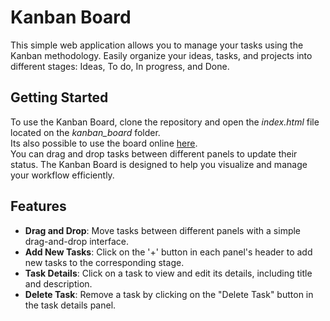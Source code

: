 # Kanban Board
This simple web application allows you to manage your tasks using the Kanban methodology. Easily organize your ideas, tasks, and projects into different stages: Ideas, To do, In progress, and Done.

## Getting Started
To use the Kanban Board, clone the repository and open the *index.html* file located on the *kanban_board* folder. <br>
Its also possible to use the board online <a href="https://oboladeras.github.io/WebApps/kanban_board/index.html">here</a>. <br>
You can drag and drop tasks between different panels to update their status. The Kanban Board is designed to help you visualize and manage your workflow efficiently.

## Features
- **Drag and Drop**: Move tasks between different panels with a simple drag-and-drop interface.
- **Add New Tasks**: Click on the '+' button in each panel's header to add new tasks to the corresponding stage.
- **Task Details**: Click on a task to view and edit its details, including title and description.
- **Delete Task**: Remove a task by clicking on the "Delete Task" button in the task details panel.
